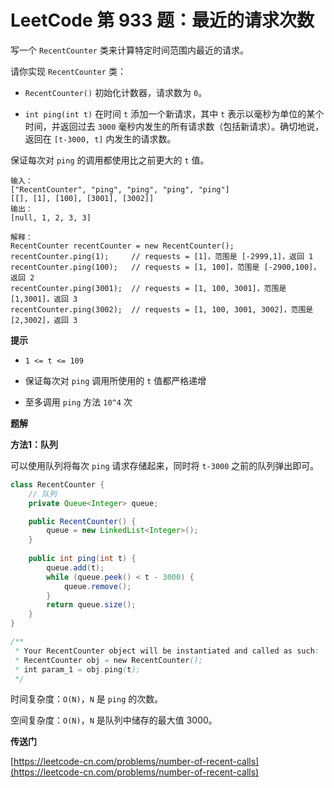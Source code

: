 # LeetCode 第 933 题：最近的请求次数

写一个 `RecentCounter` 类来计算特定时间范围内最近的请求。

请你实现 `RecentCounter` 类：

+ `RecentCounter()` 初始化计数器，请求数为 `0`。

+ `int ping(int t)` 在时间 `t` 添加一个新请求，其中 `t` 表示以毫秒为单位的某个时间，并返回过去 `3000` 毫秒内发生的所有请求数（包括新请求）。确切地说，返回在 `[t-3000, t]` 内发生的请求数。

保证每次对 `ping` 的调用都使用比之前更大的 `t` 值。

```
输入：
["RecentCounter", "ping", "ping", "ping", "ping"]
[[], [1], [100], [3001], [3002]]
输出：
[null, 1, 2, 3, 3]

解释：
RecentCounter recentCounter = new RecentCounter();
recentCounter.ping(1);     // requests = [1]，范围是 [-2999,1]，返回 1
recentCounter.ping(100);   // requests = [1, 100]，范围是 [-2900,100]，返回 2
recentCounter.ping(3001);  // requests = [1, 100, 3001]，范围是 [1,3001]，返回 3
recentCounter.ping(3002);  // requests = [1, 100, 3001, 3002]，范围是 [2,3002]，返回 3
```

**提示**

+ `1 <= t <= 109`

+ 保证每次对 `ping` 调用所使用的 `t` 值都严格递增

+ 至多调用 `ping` 方法 `10^4` 次

**题解**

**方法1：队列**

可以使用队列将每次 `ping` 请求存储起来，同时将 `t-3000` 之前的队列弹出即可。

```java
class RecentCounter {
    // 队列
    private Queue<Integer> queue;

    public RecentCounter() {
        queue = new LinkedList<Integer>();
    }
    
    public int ping(int t) {
        queue.add(t);
        while (queue.peek() < t - 3000) {
            queue.remove();
        }
        return queue.size();
    }
}

/**
 * Your RecentCounter object will be instantiated and called as such:
 * RecentCounter obj = new RecentCounter();
 * int param_1 = obj.ping(t);
 */
```

时间复杂度：`O(N)`，`N` 是 `ping` 的次数。

空间复杂度：`O(N)`，`N` 是队列中储存的最大值 3000。

**传送门**

[https://leetcode-cn.com/problems/number-of-recent-calls](https://leetcode-cn.com/problems/number-of-recent-calls)
